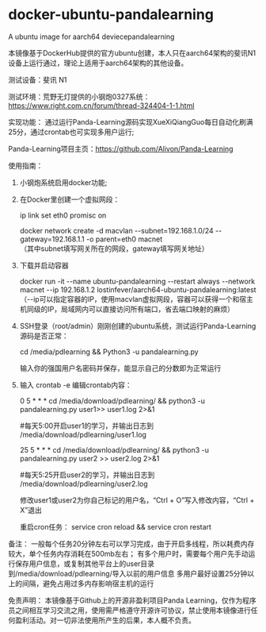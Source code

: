 # docker-ubuntu-pandalearning
A ubuntu image for aarch64 deviecepandalearning

本镜像基于DockerHub提供的官方ubuntu创建，本人只在aarch64架构的斐讯N1设备上运行通过，理论上适用于aarch64架构的其他设备。

测试设备：斐讯 N1

测试环境：荒野无灯提供的小钢炮0327系统：https://www.right.com.cn/forum/thread-324404-1-1.html

实现功能：
通过运行Panda-Learning源码实现XueXiQiangGuo每日自动化刷满25分，通过crontab也可实现多用户运行;

Panda-Learning项目主页：https://github.com/Alivon/Panda-Learning

使用指南：

1. 小钢炮系统启用docker功能;

2. 在Docker里创建一个虚拟网段：

    ip link set eth0 promisc on 
    
    docker network create -d macvlan --subnet=192.168.1.0/24 --gateway=192.168.1.1 -o parent=eth0 macnet    
    （其中subnet填写网关所在的网段，gateway填写网关地址） 

3. 下载并启动容器 

    docker run -it --name ubuntu-pandalearning --restart always --network macnet --ip 192.168.1.2 lostinfever/aarch64-ubuntu-pandalearning:latest
    （--ip可以指定容器的IP，使用macvlan虚拟网段，容器可以获得一个和宿主机同级的IP，局域网内可以直接访问所有端口，省去端口映射的麻烦）

4. SSH登录（root/admin）刚刚创建的ubuntu系统，测试运行Panda-Learning源码是否正常：

    cd /media/pdlearning && Python3 -u pandalearning.py

    输入你的强国用户名密码并保存，能显示自己的分数即为正常运行

5. 输入 crontab -e 编辑crontab内容：

    0 5 * * * cd /media/download/pdlearning/ && python3 -u pandalearning.py user1>> user1.log 2>&1
    
    #每天5:00开启user1的学习，并输出日志到 /media/download/pdlearning/user1.log

    25 5 * * * cd /media/download/pdlearning/ && python3 -u pandalearning.py user2 >> user2.log 2>&1
    
    #每天5:25开启user2的学习，并输出日志到 /media/download/pdlearning/user2.log
    
    修改user1或user2为你自己标记的用户名，“Ctrl + O”写入修改内容，“Ctrl + X”退出

    重启cron任务： service cron reload && service cron restart

备注：
 一般每个任务20分钟左右可以学习完成，由于开启多线程，所以耗费内存较大，单个任务内存消耗在500mb左右；
有多个用户时，需要每个用户先手动运行保存用户信息，或复制其他平台上的user目录到/media/download/pdlearning/导入以前的用户信息
多用户最好设置25分钟以上的间隔，避免占用过多内存影响宿主机的运行

免责声明：
本镜像基于Github上的开源非盈利项目Panda Learning，仅作为程序员之间相互学习交流之用，使用需严格遵守开源许可协议，禁止使用本镜像进行任何盈利活动。对一切非法使用所产生的后果，本人概不负责。
